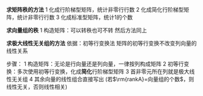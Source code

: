 **求矩阵秩的方法**
1 化成行阶梯型矩阵，统计非零行行数
2 化成简化行阶梯型矩阵，统计非零行行数
3 化成标准型矩阵，统计1的个数

**求向量组的秩**
1 构造矩阵：可以转秩也可不转
然后方法同上

**求极大线性无关组的方法**
依据：初等行变换法
矩阵的初等行变换不改变列向量的线性关系

步骤：
1 构造矩阵：无论是行向量还是列向量，一律按列构成矩阵
2 初等行变换：多次使用初等行变换，化成**简化**行阶梯型矩阵
3 首非零元所在列就是极大线性无关组
4 其余向量的线性组合直接写出
(若$\rm{rankA}=向量组的个数$，则线性无关，否则线性相关)